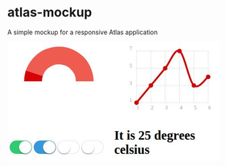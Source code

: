 # atlas-mockup
A simple mockup for a responsive Atlas application

<img src="screenshot.jpg"></img>
